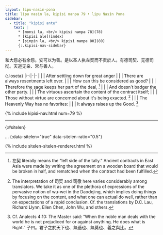 ```yaml
---
layout: lipu-nasin-pona
title: lipu nasin la, kipisi nanpa 79 • lipu Nasin Pona
sidebar:
  - title: "kipisi ante"
    text: |
      * [monsi la, <br/> kipisi nanpa 78](78)
      * [kipisi ale](index)
      * [sinpin la, <br/> kipisi nanpa 80](80)
      {:.kipisi-nav-sidebar}
---
```


和大怨必有余怨。安可以为善。是以圣人执左契而不责於人。有德司契、无德司彻。天道无亲、常与善人。

{:.loseta}
|:-:|-|-
|  |  | After settling down for great anger
|  |  | There are always resentments left over.
|  |  | How can this be considered as good?
|  |  | Therefore the sage keeps her part of the deal, [^8]
|  |  | And doesn't badger the other party.
|  |  | The virtuous ascertain the content of the contract itself;
|  |  | Those without virtue are concerned about it's being exacted. [^9]
|  |  | The Heavenly Way has no favorites:
|  |  | It always raises up the Good. [^10]

[^8]: 左契 literally means the “left side of the tally.” Ancient contracts in East Asia were made by writing the agreement on a wooden board that would be broken in half, and rematched when the contract had been fulfilled.
[^9]: The interpretation of 司契 and 司徹 here varies considerably among translators. We take it as one of the plethora of expressions of the pervasive notion of wu-wei in the Daodejing, which implies doing things by focusing on the content, and what one can actual do well, rather than on expectations of a rapid conclusion. Cf. the translations by D.C. Lau, Richard Llynn, Ellen Chen, John Wu, and others.
[^10]: Cf. Analects 4:10: The Master said: “When the noble man deals with the world he is not prejudiced for or against anything. He does what is Right.” 子曰。君子之於天下也、無適也、無莫也、義之與比。

{% include kipisi-nav.html num=79 %}

-------
{:#sitelen}

...
{:data-sitelen="true" data-sitelen-ratio="0.5"}

{% include sitelen-sitelen-renderer.html %}
